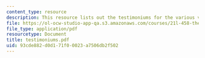 ```yaml
---
content_type: resource
description: This resource lists out the testimoniums for the various verses.
file: https://ol-ocw-studio-app-qa.s3.amazonaws.com/courses/21l-458-the-bible-spring-2007/93cde882d0d171f00023a7506db2f502_testimoniums.pdf
file_type: application/pdf
resourcetype: Document
title: testimoniums.pdf
uid: 93cde882-d0d1-71f0-0023-a7506db2f502
---
```

